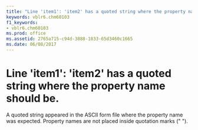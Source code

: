 ```yaml
---
title: "Line 'item1': 'item2' has a quoted string where the property name should be."
keywords: vblr6.chm60103
f1_keywords:
- vblr6.chm60103
ms.prod: office
ms.assetid: 2765a715-c94d-3888-1833-65d3460c1665
ms.date: 06/08/2017
---
```



# Line 'item1': 'item2' has a quoted string where the property name should be.

A quoted string appeared in the ASCII form file where the property name was expected. Property names are not placed inside quotation marks (" ").


